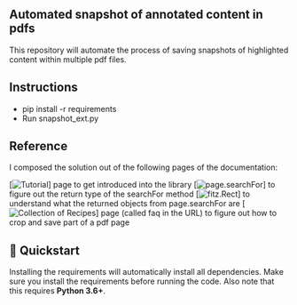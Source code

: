 ## Automated snapshot of annotated content in pdfs
 This repository will automate the process of saving snapshots of highlighted content within multiple pdf files.

## Instructions

-   pip install -r requirements
-   Run snapshot_ext.py

## Reference

I composed the solution out of the following pages of the documentation:

[![Tutorial](https://pymupdf.readthedocs.io/en/latest/tutorial/)] page to get introduced into the library
[![page.searchFor](https://pymupdf.readthedocs.io/en/latest/page/#Page.searchFor)] to figure out the return type of the searchFor method
[![fitz.Rect](https://pymupdf.readthedocs.io/en/latest/rect/#rect)] to understand what the returned objects from page.searchFor are
[![Collection of Recipes](https://pymupdf.readthedocs.io/en/latest/faq/)] page (called faq in the URL) to figure out how to crop and save part of a pdf page

## 🚀 Quickstart

Installing the requirements will automatically install all dependencies. Make sure you install the requirements
before running the code. Also note that this requires **Python 3.6+**.